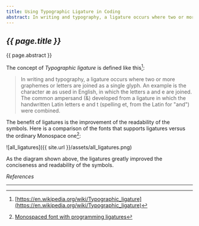 ```yaml
---
title: Using Typographic Ligature in Coding
abstract: In writing and typography, a ligature occurs where two or more graphemes or letters are joined as a single glyph. In this article, I'd like to introduce several fonts that supports ligatures you can use in various coding tools.
---
```


## _{{ page.title }}_

{{ page.abstract }}

The concept of _Typographic ligature_ is defined like this[^ligature]:

> In writing and typography, a ligature occurs where two or more graphemes or letters are joined as a single glyph. An example is the character æ as used in English, in which the letters a and e are joined. The common ampersand (&) developed from a ligature in which the handwritten Latin letters e and t (spelling et, from the Latin for "and") were combined.

The benefit of ligatures is the improvement of the readability of the symbols. Here is a comparison of the fonts that supports ligatures versus the ordinary Monospace one[^comparison]:

[^comparison]: [Monospaced font with programming ligatures](https://github.com/tonsky/FiraCode)

![all_ligatures]({{ site.url }}/assets/all_ligatures.png)

As the diagram shown above, the ligatures greatly improved the conciseness and readability of the symbols.













[^ligature]: [https://en.wikipedia.org/wiki/Typographic_ligature](https://en.wikipedia.org/wiki/Typographic_ligature)

_References_

---
